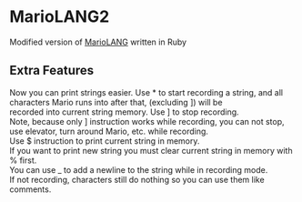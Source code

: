 MarioLANG2
============

Modified version of [MarioLANG](http://esolangs.org/wiki/MarioLANG) written in Ruby

## Extra Features
Now you can print strings easier. Use * to start recording a string, and all characters Mario runs into after that, (excluding ]) will be  
recorded into current string memory. Use ] to stop recording.  
Note, because only ] instruction works while recording, you can not stop, use elevator, turn around Mario, etc. while recording.  
Use $ instruction to print current string in memory.  
If you want to print new string you must clear current string in memory with % first.  
You can use _ to add a newline to the string while in recording mode.  
If not recording, characters still do nothing so you can use them like comments.
